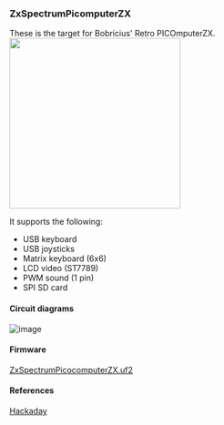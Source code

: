 ### ZxSpectrumPicomputerZX
These is the target for Bobricius' Retro PICOmputerZX.
<img src="picomputerzx.png" height="300"/>

It supports the following:
* USB keyboard
* USB joysticks
* Matrix keyboard (6x6)
* LCD video (ST7789)
* PWM sound (1 pin)
* SPI SD card

#### Circuit diagrams

![image](ZxSpectrumPicomputerMax.png)

#### Firmware

[ZxSpectrumPicocomputerZX.uf2](/uf2/ZxSpectrumPicocomputerZX.uf2)

#### References

[Hackaday](https://hackaday.io/project/183398-retrovga-raspbery-pico-multi-retro-computer)